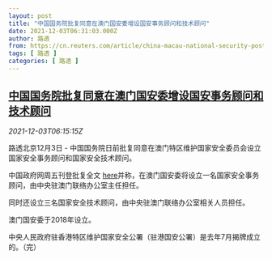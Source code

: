 ```yaml
---
layout: post
title: "中国国务院批复同意在澳门国安委增设国安事务顾问和技术顾问"
date: 2021-12-03T06:31:03.000Z
author: 路透
from: https://cn.reuters.com/article/china-macau-national-security-posts-1203-idCNKBS2II0E5
tags: [ 路透 ]
categories: [ 路透 ]
---
```

<!--1638513063000-->
[中国国务院批复同意在澳门国安委增设国安事务顾问和技术顾问](https://cn.reuters.com/article/china-macau-national-security-posts-1203-idCNKBS2II0E5)
------

<div>
<div><i>2021-12-03T06:15:15Z</i></div><p>路透北京12月3日 - 中国国务院日前批复同意在澳门特区维护国家安全委员会设立国家安全事务顾问和国家安全技术顾问。</p><p>中国政府网周五刊登批复全文 <a href="http://www.gov.cn/zhengce/content/2021-12/03/content_5655556.htm">here</a>并称，在澳门国安委将设立一名国家安全事务顾问，由中央驻澳门联络办公室主任担任。</p><p>同时还设立三名国家安全技术顾问，由中央驻澳门联络办公室相关人员担任。</p><p>澳门国安委于2018年设立。</p><p>中央人民政府驻香港特区维护国家安全公署（驻港国安公署）是去年7月揭牌成立的。（完）</p>
</div>
